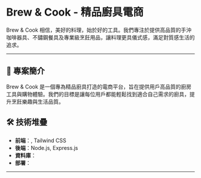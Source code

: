 # Brew & Cook - 精品廚具電商

Brew & Cook 相信，美好的料理，始於好的工具。我們專注於提供高品質的手沖咖啡器具、不鏽鋼餐具及專業級烹飪用品，讓料理更具儀式感，滿足對質感生活的追求。

---

## 📖 專案簡介

Brew & Cook 是一個專為精品廚具打造的電商平台，旨在提供用戶高品質的廚房工具與購物體驗。我們的目標是讓每位用戶都能輕鬆找到適合自己需求的廚具，提升烹飪樂趣與生活品質。

## 🛠 技術堆疊
- **前端**：, Tailwind CSS
- **後端**：Node.js, Express.js
- **資料庫**：
- **部署**：

---
